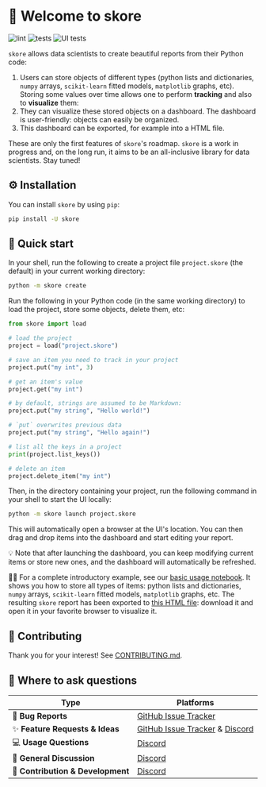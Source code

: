 # 👋 Welcome to skore

![lint](https://github.com/probabl-ai/skore/actions/workflows/lint.yml/badge.svg)
![tests](https://github.com/probabl-ai/skore/actions/workflows/backend.yml/badge.svg)
![UI tests](https://github.com/probabl-ai/skore/actions/workflows/skore-ui.yml/badge.svg)

`skore` allows data scientists to create beautiful reports from their Python code:
1. Users can store objects of different types (python lists and dictionaries, `numpy` arrays, `scikit-learn` fitted models, `matplotlib` graphs, etc). Storing some values over time allows one to perform **tracking** and also to **visualize** them:
2. They can visualize these stored objects on a dashboard. The dashboard is user-friendly: objects can easily be organized.
3. This dashboard can be exported, for example into a HTML file.

These are only the first features of `skore`'s roadmap.
`skore` is a work in progress and, on the long run, it aims to be an all-inclusive library for data scientists.
Stay tuned!

## ⚙️ Installation

You can install `skore` by using `pip`:
```bash
pip install -U skore
```

## 🚀 Quick start

In your shell, run the following to create a project file `project.skore` (the default) in your current working directory:
```bash
python -m skore create
```

Run the following in your Python code (in the same working directory) to load the project, store some objects, delete them, etc:
```python
from skore import load

# load the project
project = load("project.skore")

# save an item you need to track in your project
project.put("my int", 3)

# get an item's value
project.get("my int")

# by default, strings are assumed to be Markdown:
project.put("my string", "Hello world!")

# `put` overwrites previous data
project.put("my string", "Hello again!")

# list all the keys in a project
print(project.list_keys())

# delete an item
project.delete_item("my int")
```

Then, in the directory containing your project, run the following command in your shell to start the UI locally:
```bash
python -m skore launch project.skore
```
This will automatically open a browser at the UI's location.
You can then drag and drop items into the dashboard and start editing your report.

💡 Note that after launching the dashboard, you can keep modifying current items or store new ones, and the dashboard will automatically be refreshed.

👨‍🏫 For a complete introductory example, see our [basic usage notebook](/examples/basic_usage.ipynb).
It shows you how to store all types of items: python lists and dictionaries, `numpy` arrays, `scikit-learn` fitted models, `matplotlib` graphs, etc.
The resulting `skore` report has been exported to [this HTML file](https://gist.github.com/augustebaum/6b21dbd7f7d5a584fbf2c1956692574e): download it and open it in your favorite browser to visualize it.

## 🔨 Contributing

Thank you for your interest!
See [CONTRIBUTING.md](/CONTRIBUTING.md).

## 💬 Where to ask questions

| Type                                | Platforms                        |
|-------------------------------------|----------------------------------|
| 🐛 **Bug Reports**                  | [GitHub Issue Tracker]           |
| ✨ **Feature Requests & Ideas**      | [GitHub Issue Tracker] & [Discord] |
| 💻 **Usage Questions**              | [Discord]   |
| 💬 **General Discussion**           | [Discord]   |
| 🔨 **Contribution & Development**   | [Discord]                          |

[GitHub Issue Tracker]: https://github.com/probabl-ai/skore/issues
[Discord]: https://discord.gg/cUH3UhFD
